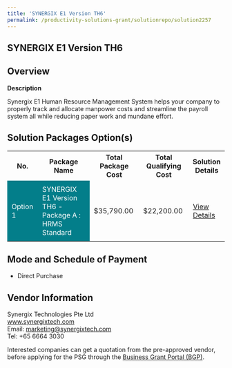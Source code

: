 ```yaml
---
title: 'SYNERGIX E1 Version TH6'
permalink: /productivity-solutions-grant/solutionrepo/solution2257
---
```


## SYNERGIX E1 Version TH6

## Overview

**Description**

Synergix E1 Human Resource Management System helps your company to properly track and allocate manpower costs and streamline the payroll system all while reducing paper work and mundane effort.

## Solution Packages Option(s)

<table>
<tr>
<th><b>No.</b></th>
<th><b>Package Name</b></th>
<th><b>Total Package Cost</b></th>
<th><b>Total Qualifying Cost</b></th>
<th><b>Solution Details</b></th>
</tr>
<tr>
<td style='padding: 10px; background-color: #037E8A; color: #FFFFFF;'>Option 1</td>
<td style='padding: 10px; background-color: #037E8A; color: #FFFFFF;'>SYNERGIX E1 Version TH6 - Package A :  HRMS Standard</td>
<td style='padding: 10px;'>$35,790.00</td>
<td style='padding: 10px;'>$22,200.00</td>
<td style='padding: 10px;'><a href='https://www.gobusiness.gov.sg/images/psg/Synergix_Technologies_20200119_Annex_3_20200625151643_Part_1.pdf' target='_blank'>View Details</a></td>
</tr>
</table>

## Mode and Schedule of Payment

 - Direct Purchase

## Vendor Information

 Synergix Technologies Pte Ltd<br>www.synergixtech.com<br>Email: marketing@synergixtech.com<br>Tel: +65 6664 3030

Interested companies can get a quotation from the pre-approved vendor, before applying for the PSG through the <a href='https://www.businessgrants.gov.sg/' target='_blank' rel='noopener'>Business Grant Portal (BGP)</a>.

<script src="/jquery/resize-tables.js"></script>
